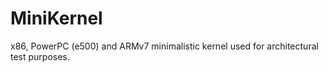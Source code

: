 # MiniKernel
x86, PowerPC (e500) and ARMv7 minimalistic kernel used for architectural test purposes.
